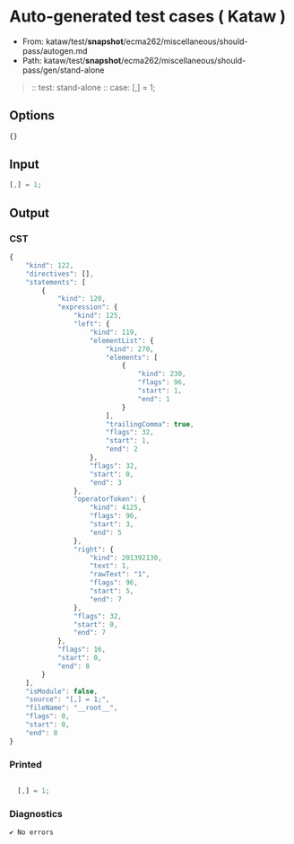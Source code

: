 # Auto-generated test cases ( Kataw )
- From: kataw/test/__snapshot__/ecma262/miscellaneous/should-pass/autogen.md
- Path: kataw/test/__snapshot__/ecma262/miscellaneous/should-pass/gen/stand-alone
> :: test: stand-alone
> :: case: [,] = 1;
## Options

`````js
{}
`````
## Input

`````js
[,] = 1;
`````
## Output

### CST

```javascript
{
    "kind": 122,
    "directives": [],
    "statements": [
        {
            "kind": 120,
            "expression": {
                "kind": 125,
                "left": {
                    "kind": 119,
                    "elementList": {
                        "kind": 270,
                        "elements": [
                            {
                                "kind": 230,
                                "flags": 96,
                                "start": 1,
                                "end": 1
                            }
                        ],
                        "trailingComma": true,
                        "flags": 32,
                        "start": 1,
                        "end": 2
                    },
                    "flags": 32,
                    "start": 0,
                    "end": 3
                },
                "operatorToken": {
                    "kind": 4125,
                    "flags": 96,
                    "start": 3,
                    "end": 5
                },
                "right": {
                    "kind": 201392130,
                    "text": 1,
                    "rawText": "1",
                    "flags": 96,
                    "start": 5,
                    "end": 7
                },
                "flags": 32,
                "start": 0,
                "end": 7
            },
            "flags": 16,
            "start": 0,
            "end": 8
        }
    ],
    "isModule": false,
    "source": "[,] = 1;",
    "fileName": "__root__",
    "flags": 0,
    "start": 0,
    "end": 8
}
```

### Printed

```javascript

  [,] = 1;

```

### Diagnostics

```javascript
✔ No errors
```

